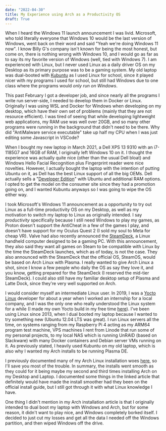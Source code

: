 ```yaml
---
date: "2022-04-30"
title: My Experience using Arch as a Productivity OS
draft: True
---
```


When I heard the Windows 11 launch announcement I was livid. Microsoft, who told literally everyone that Windows 10 would be the last version of Windows, went back on their word and said "Yeah we're doing Windows 11 now". I know Billy G's company isn't known for being the most honest, but come on, there is nothing wrong with Windows 10, and I would go as far as to say its my favorite version of Windows (well, tied with Windows 7). I am experienced with Linux, but I never used Linux as a daily driver OS on my Desktop as its primary purpose was to be a gaming system. My old laptop was dual-booted with [Kubuntu](https://kubuntu.org/) as I used Linux for school, since it played nicer with my programs I used for school, but still had Windows due to one class where the programs would _only run on Windows_.

This past February I got a developer job, and since nearly all the programs I write run server-side, I needed to develop them in Docker or Linux. Originally I was using WSL and Docker for Windows when developing on my desktop, which have their own set of problems (mainly that they are not resource efficient). I was tired of seeing that while developing lightweight web applications, my RAM use was well over 20GB, and so many other programs were running in the background that didn't need to be there. Why did "AntiMalware service executable" take up half my CPU when I was just editing some Javascript in VSCode?

When I bought my new laptop in March 2021, a Dell XPS 13 9310 with an i7-1185G7 and 16GB of RAM, I originally left Windows 10 on it. I thought the experience was actually quite nice (other than the usual Dell bloat) and Windows Hello Facial Recognition plus Fingerprint reader were nice novelties. However, I actually bought the laptop with the intention of putting Ubuntu on it, as Dell has the best Linux support of all the big OEMs. Dell actually sells a "[Developer Edition](https://www.dell.com/en-us/work/shop/dell-laptops-and-notebooks/xps-13-developer-edition/spd/xps-13-9310-laptop/ctox139w10p2c3000u)" with Ubuntu and additional RAM options. I opted to get the model on the consumer site since they had a promotion going on, and I wanted Kubuntu anyways so I was going to wipe the OS either way.

I took Microsoft's Windows 11 announcement as a opportunity to try out Linux as a full-time productivity OS on my Desktop, as well as my motivation to switch my laptop to Linux as originally intended. I say _productivity_ specifically because I still need Windows to play my games, as Proton doesn't support the AntiCheat in a few of the games I play, and doesn't have support for my Oculus Quest 2 (I sold my soul to Meta for cheap VR).
Valve had also recently announced the [SteamDeck](https://www.steamdeck.com/), a Linux handheld computer designed to be a gaming PC. With this announcement, they also said they want all games on Steam to be compatible with Linux by the time the SteamDeck launches, which as of today, is not the case.
They also announced with the SteamDeck that the official OS, SteamOS, would be based on Arch Linux with Plasma. I really wanted to give Arch Linux a shot, since I know a few people who daily the OS as say they love it, and you know, getting prepared for the SteamDeck (I reserved the mid-tier SteamDeck). I could also still have my familiar desktop setup of Plasma and Latte Dock, since they're very well supported on Arch.

I would consider myself an intermediate Linux user. In 2019, I was a [Yocto Linux](https://www.yoctoproject.org/) developer for about a year when I worked an internship for a local company, and I was the only one who really understood the Linux system for a while (I made my own Yocto build in my free time [here](https://github.com/chand1012/CustomLinux)). I've been using Linux since 2013, when I dual booted my laptop because I wanted to try something new (Ubuntu 12.04 LTS was great). I run Linux servers all the time, on systems ranging from my Raspberry Pi 4 acting as my ARM64 program test machine, VPS machines I rent from Linode that run some of my personal projects, to my local NAS which is running UnRAID (based on Slackware) with many Docker containers and Debian server VMs running on it. As previously stated, I heavily used Kubuntu on my old laptop, which is also why I wanted my Arch installs to be running Plasma DE.

I previously documented many of my Arch Linux installation woes [here](/Arch-Beginners/), so I'll save you most of the trouble. In summary, the installs went smooth as they could for it being maybe my second and third times installing Arch on my Desktop and Laptop. I documented some things in the linked article that definitely would have made the install smoother had they been on the official install guide, but I still got through it with what Linux knowledge I have.

One thing I didn't mention in my Arch installation article is that I originally intended to dual boot my laptop with Windows and Arch, but for some reason, it didn't want to play nice, and Windows completely borked itself. I decided to just cut my losses and get all the data I needed off the Windows partition, and then wiped Windows off the drive.

<!-- Write about using arch as a daily here, and about how its quite minimalist and nice to use as well as easier to maintain than ubuntu -->
